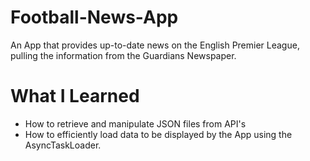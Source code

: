 # Football-News-App

An App that provides up-to-date news on the English Premier League, pulling the information from the Guardians Newspaper.

# What I Learned

* How to retrieve and manipulate JSON files from API's
* How to efficiently load data to be displayed by the App using the AsyncTaskLoader.
